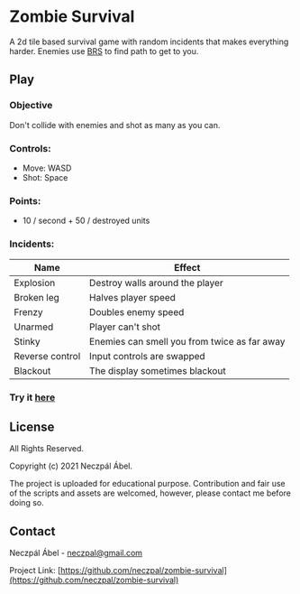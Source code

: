 
# Zombie Survival

A 2d tile based survival game with random incidents
that makes everything harder. Enemies use 
[BRS](https://en.wikipedia.org/wiki/Breadth-first_search)
to find path to get to you.

## Play 

### Objective
  Don't collide with enemies and shot
   as many as you can.
   
 
### Controls:
  * Move: WASD
  * Shot: Space

### Points:
  * 10 / second + 50 / destroyed units

### Incidents:
Name            | Effect
-------------   | -------------
Explosion       | Destroy walls around the player
Broken leg      | Halves player speed
Frenzy          | Doubles enemy speed
Unarmed         | Player can't shot
Stinky          | Enemies can smell you from twice as far away
Reverse control | Input controls are swapped
Blackout        | The display sometimes blackout
     
### Try it [here](https://neczpal.github.io/zombie-survival/)

## License

All Rights Reserved.

Copyright (c) 2021 Neczpál Ábel.

The project is uploaded for educational purpose.
Contribution and fair use of the scripts and assets are welcomed,
however, please contact me before doing so.


## Contact

Neczpál Ábel - [neczpal@gmail.com](mailto:neczpal@gmail.com)

Project Link: [https://github.com/neczpal/zombie-survival](https://github.com/neczpal/zombie-survival)